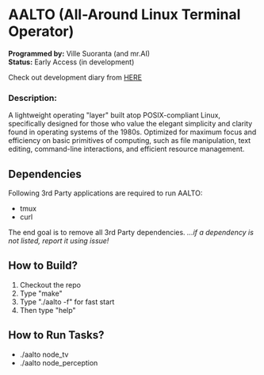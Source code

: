 # AALTO (All-Around Linux Terminal Operator)
**Programmed by:** Ville Suoranta (and mr.AI)<br>
**Status:** Early Access (in development)

Check out development diary from [HERE](https://github.com/sensei-zenabi/AALTO/blob/main/users/ville/readme.md)

### Description:
A lightweight operating "layer" built atop POSIX-compliant Linux, 
specifically designed for those who value the elegant simplicity 
and clarity found in operating systems of the 1980s. Optimized for 
maximum focus and efficiency on basic primitives of computing, 
such as file manipulation, text editing, command-line interactions, 
and efficient resource management.

## Dependencies
Following 3rd Party applications are required to run AALTO:
- tmux
- curl

The end goal is to remove all 3rd Party dependencies.
*...if a dependency is not listed, report it using issue!*

## How to Build?
1. Checkout the repo
2. Type "make"
3. Type "./aalto -f" for fast start
4. Then type "help"

## How to Run Tasks?
- ./aalto node_tv
- ./aalto node_perception
